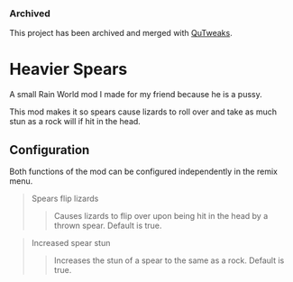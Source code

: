 ### Archived
This project has been archived and merged with [QuTweaks](https://github.com/Quplet/QuTweaks).
 
# Heavier Spears

A small Rain World mod I made for my friend because he is a pussy.

This mod makes it so spears cause lizards to roll over and take as much stun as a rock will if hit in the head.

## Configuration

Both functions of the mod can be configured independently in the remix menu.

> Spears flip lizards
>> Causes lizards to flip over upon being hit in the head by a thrown spear. Default is true.

> Increased spear stun
>> Increases the stun of a spear to the same as a rock. Default is true.
